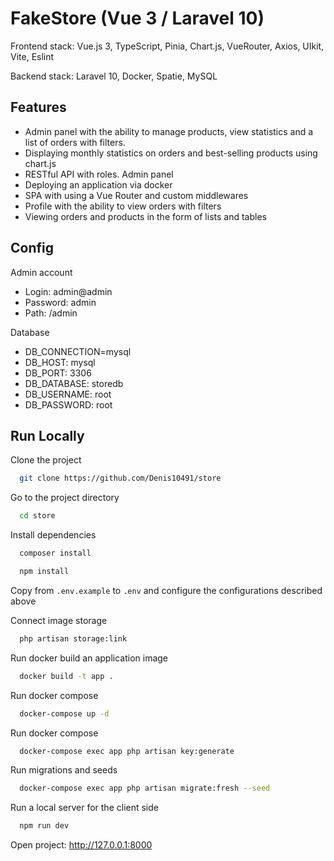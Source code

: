 
# FakeStore (Vue 3 / Laravel 10)

Frontend stack: Vue.js 3, TypeScript, Pinia, Chart.js, VueRouter, Axios, UIkit, Vite, Eslint

Backend stack: Laravel 10, Docker, Spatie, MySQL


## Features

- Admin panel with the ability to manage products, view statistics and a list of orders with filters. 
- Displaying monthly statistics on orders and best-selling products using chart.js
- RESTful API with roles. Admin panel
- Deploying an application via docker
- SPA with using a Vue Router and custom middlewares
- Profile with the ability to view orders with filters
- Viewing orders and products in the form of lists and tables

## Config

Admin account
- Login: admin@admin
- Password: admin
- Path: /admin

Database
- DB_CONNECTION=mysql
- DB_HOST: mysql
- DB_PORT: 3306
- DB_DATABASE: storedb
- DB_USERNAME: root
- DB_PASSWORD: root


## Run Locally

Clone the project
```bash
  git clone https://github.com/Denis10491/store
```

Go to the project directory
```bash
  cd store
```

Install dependencies
```bash
  composer install
```
```bash
  npm install
```

Copy from `.env.example` to `.env` and configure the configurations described above

Connect image storage
```bash
  php artisan storage:link
```

Run docker build an application image
```bash
  docker build -t app .
```

Run docker compose
```bash
  docker-compose up -d
```

Run docker compose
```bash
  docker-compose exec app php artisan key:generate
```

Run migrations and seeds
```bash
  docker-compose exec app php artisan migrate:fresh --seed
```

Run a local server for the client side
```bash
  npm run dev
```

Open project: http://127.0.0.1:8000
